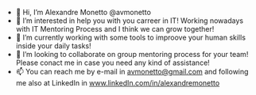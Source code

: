 - 👋 Hi, I’m Alexandre Monetto @avmonetto
- 👀 I’m interested in help you with you carreer in IT! Working nowadays with IT Mentoring Process and I think we can grow together!
- 🌱 I’m currently working with some tools to improove your human skills inside your daily tasks!
- 💞️ I’m looking to collaborate on group mentoring process for your team! Please conact me in case you need any kind of assistance!
- 📫 You can reach me by e-mail in avmonetto@gmail.com and following me also at LinkedIn in www.linkedIn.com/in/alexandremonetto

<!---
avmonetto/avmonetto is a ✨ special ✨ repository because its `README.md` (this file) appears on your GitHub profile.
You can click the Preview link to take a look at your changes.
--->
